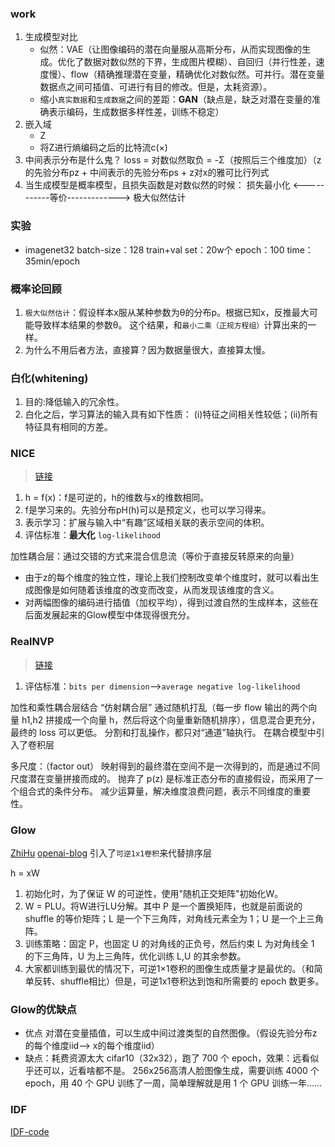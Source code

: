 


### work
1. 生成模型对比
    - 似然：VAE（让图像编码的潜在向量服从高斯分布，从而实现图像的生成。优化了数据对数似然的下界，生成图片模糊）、自回归（并行性差，速度慢）、flow（精确推理潜在变量，精确优化对数似然。可并行。潜在变量数据点之间可插值、可进行有目的修改。但是，太耗资源）。
    - 缩小`真实数据`和`生成数据`之间的差距：**GAN**（缺点是，缺乏对潜在变量的准确表示编码，生成数据多样性差，训练不稳定）
2. 嵌入域
    - Z
    - 将Z进行熵编码之后的比特流c(×)
3. 中间表示分布是什么鬼？
    loss = 对数似然取负 = -Σ（按照后三个维度加）（z的先验分布pz + 中间表示的先验分布ps  +  z对x的雅可比行列式
4. 当生成模型是概率模型，且损失函数是对数似然的时候：
损失最小化     <-----------等价------------->   极大似然估计




### 实验
- imagenet32
    batch-size：128     train+val set：20w个  epoch：100    time：35min/epoch


### 概率论回顾
1. `极大似然估计`：假设样本x服从某种参数为θ的分布p。根据已知x，反推最大可能导致样本结果的参数θ。 这个结果，和`最小二乘（正规方程组）`计算出来的一样。
2. 为什么不用后者方法，直接算？因为数据量很大，直接算太慢。


### 白化(whitening)
1. 目的:降低输入的冗余性。
2. 白化之后，学习算法的输入具有如下性质：
(i)特征之间相关性较低；(ii)所有特征具有相同的方差。


### NICE
> [链接](https://zhuanlan.zhihu.com/p/41912710)
1. h = f(x)：f是可逆的，h的维数与x的维数相同。
2. f是学习来的。先验分布pH(h)可以是预定义，也可以学习得来。
3. 表示学习：扩展与输入中“有趣”区域相关联的表示空间的体积。
4. 评估标准：**最大化** `log-likelihood`

加性耦合层：通过交错的方式来混合信息流（等价于直接反转原来的向量）

- 由于z的每个维度的独立性，理论上我们控制改变单个维度时，就可以看出生成图像是如何随着该维度的改变而改变，从而发现该维度的含义。
- 对两幅图像的编码进行插值（加权平均），得到过渡自然的生成样本，这些在后面发展起来的Glow模型中体现得很充分。

### RealNVP
> [链接](https://zhuanlan.zhihu.com/p/43048337)
1. 评估标准：`bits per dimension`-->`average negative log-likelihood`

加性和乘性耦合层结合 “仿射耦合层”
通过随机打乱（每一步 flow 输出的两个向量 h1,h2 拼接成一个向量 h，然后将这个向量重新随机排序），信息混合更充分，最终的 loss 可以更低。
分割和打乱操作，都只对“通道”轴执行。
在耦合模型中引入了卷积层

多尺度：（factor out）
映射得到的最终潜在空间不是一次得到的，而是通过不同尺度潜在变量拼接而成的。
抛弃了 p(z) 是标准正态分布的直接假设，而采用了一个组合式的条件分布。
减少运算量，解决维度浪费问题，表示不同维度的重要性。

### Glow
[ZhiHu](https://zhuanlan.zhihu.com/p/39676312)
[openai-blog](https://openai.com/blog/glow/)
引入了`可逆1x1卷积`来代替排序层

h = xW
1. 初始化时，为了保证 W 的可逆性，使用"随机正交矩阵"初始化W。
2. W = PLU。将W进行LU分解。其中 P 是一个置换矩阵，也就是前面说的 shuffle 的等价矩阵；L 是一个下三角阵，对角线元素全为 1；U 是一个上三角阵。
3. 训练策略：固定 P，也固定 U 的对角线的正负号，然后约束 L 为对角线全 1 的下三角阵，U 为上三角阵，优化训练 L,U 的其余参数。 
4. 大家都训练到最优的情况下，可逆1×1卷积的图像生成质量才是最优的。（和简单反转、shuffle相比）但是，可逆1x1卷积达到饱和所需要的 epoch 数更多。



### Glow的优缺点
- 优点
对潜在变量插值，可以生成中间过渡类型的自然图像。（假设先验分布z的每个维度iid--> x的每个维度iid）
- 缺点：耗费资源太大
cifar10（32x32），跑了 700 个 epoch，效果：远看似乎还可以，近看啥都不是。
256x256高清人脸图像生成，需要训练 4000 个 epoch，用 40 个 GPU 训练了一周，简单理解就是用 1 个 GPU 训练一年……



### IDF
[IDF-code](https://github.com/jornpeters/integer_discrete_flows)